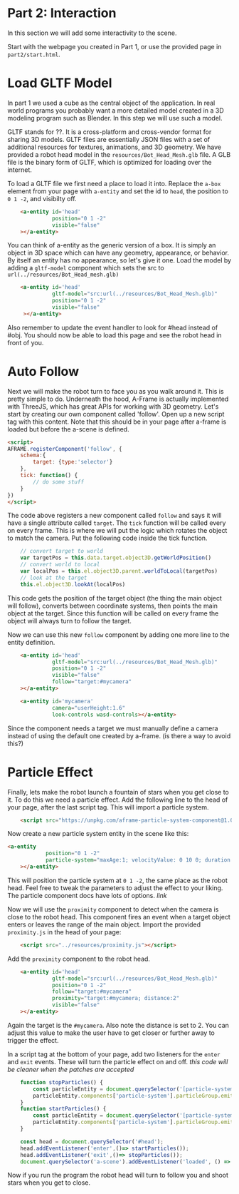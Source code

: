 # Part 2: Interaction

In this section we will add some interactivity to the scene.

Start with the webpage you created in Part 1, or use the provided page in `part2/start.html`.

# Load GLTF Model

In part 1 we used a cube as the central object of the application. In real world programs you
probably want a more detailed model created in a 3D modeling program such as Blender. In
this step we will use such a model.

GLTF stands for ??. It is a cross-platform and cross-vendor format for sharing 3D models. GLTF
files are essentially JSON files with a set of additional resources for textures, animations,
and 3D geometry. We have provided a robot head model in the `resources/Bot_Head_Mesh.glb` file.
A GLB file is the binary form of GLTF, which is optimized for loading over the internet.

To load a GLTF file we first need a place to load it into. Replace the `a-box` element from your
page with `a-entity` and set the id to `head`, the position to `0 1 -2`, and visibilty off.

```html
    <a-entity id='head'
              position="0 1 -2"
              visible="false"
    ></a-entity>
```

You can think of a-entity as the generic version of a box. It is simply an object in 3D space which
can have any geometry, appearance, or behavior. By itself an entity has no appearance, so let's
give it one. Load the model by adding a `gltf-model` component which sets the src 
to `url(../resources/Bot_Head_mesh.glb)`

```html
    <a-entity id='head'
              gltf-model="src:url(../resources/Bot_Head_Mesh.glb)"
              position="0 1 -2"
              visible="false"
     ></a-entity>
```

Also remember to update the event handler to look for #head instead of #obj. You should 
now be able to load this page and see the robot head in front of you.

# Auto Follow

Next we will make the robot turn to face you as you walk around it. This is pretty simple to
do. Underneath the hood, A-Frame is actually implemented with ThreeJS, which has great APIs
for working with 3D geometry.  Let's start by creating our own component called 'follow'.
Open up a new script tag with this content. Note that this should be in your page
after a-frame is loaded but before the a-scene is defined.

```html
<script>
AFRAME.registerComponent('follow', {
    schema:{
        target: {type:'selector'}
    },
    tick: function() {
        // do some stuff
    }
})
</script>
```

The code above registers a new component called `follow` and says it will have a single attribute
called `target`.  The `tick` function will be called every on every frame. This is where we
will put the logic which rotates the object to match the camera. Put the following code inside
the tick function.

```javascript
    // convert target to world
    var targetPos = this.data.target.object3D.getWorldPosition()
    // convert world to local
    var localPos = this.el.object3D.parent.worldToLocal(targetPos)
    // look at the target
    this.el.object3D.lookAt(localPos)
```

This code gets the position of the target object (the thing the main object will follow),
converts between coordinate systems, then points the main object at the target. Since
this function will be called on every frame the object will always turn to follow
the target.

Now we can use this new `follow` component by adding one more line to the entity definition.

```html
    <a-entity id='head'
              gltf-model="src:url(../resources/Bot_Head_Mesh.glb)"
              position="0 1 -2"
              visible="false"
              follow="target:#mycamera"
    ></a-entity>

    <a-entity id='mycamera'
              camera="userHeight:1.6"
              look-controls wasd-controls></a-entity>
```

Since the component needs a target we must manually define a camera instead of using
the default one created by a-frame. (is there a way to avoid this?)

# Particle Effect

Finally, lets make the robot launch a fountain of stars when you get close to it. To do
this we need a particle effect. Add the following line to the head of your page, after
the last script tag. This will import a particle system.

```html
    <script src="https://unpkg.com/aframe-particle-system-component@1.0.9/dist/aframe-particle-system-component.min.js"></script>
```

Now create a new particle system entity in the scene like this:

```html
<a-entity
            position="0 1 -2"
            particle-system="maxAge:1; velocityValue: 0 10 0; duration: 0;"
    ></a-entity>
```

This will position the particle system at `0 1 -2`, the same place as the
robot head. Feel free to tweak the parameters to adjust the effect to your liking. The
particle component docs have lots of options. *link*

Now we will use the `proximity` component to detect when the camera is close to the 
robot head. This component fires an event when a target object enters or leaves the range
of the main object. Import the provided `proximity.js` in the head of your page:

```html
    <script src="../resources/proximity.js"></script>
``` 

Add the `proximity` component to the robot head.

```html
    <a-entity id='head'
              gltf-model="src:url(../resources/Bot_Head_Mesh.glb)"
              position="0 1 -2"
              follow="target:#mycamera"
              proximity="target:#mycamera; distance:2"
              visible="false"
    ></a-entity>
```

Again the target is the `#mycamera`. Also note the distance is set to 2. You can adjust this value
to make the user have to get closer or further away to trigger the effect.

In a script tag at the bottom of your page, add two listeners for the `enter` and `exit` events. These
will turn the particle effect on and off. *this code will be cleaner when the patches are accepted*

```javascript
    function stopParticles() {
        const particleEntity = document.querySelector('[particle-system]');
        particleEntity.components['particle-system'].particleGroup.emitters[0].disable();
    }
    function startParticles() {
        const particleEntity = document.querySelector('[particle-system]');
        particleEntity.components['particle-system'].particleGroup.emitters[0].enable();
    }

    const head = document.querySelector('#head');
    head.addEventListener('enter',()=> startParticles());
    head.addEventListener('exit',()=> stopParticles());
    document.querySelector('a-scene').addEventListener('loaded', () =>  stopParticles())
```


Now if you run the program the robot head will turn to follow you and shoot stars when you get to close.

